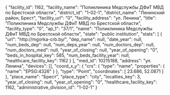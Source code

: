 {
    "facility_id": 1162,
    "facility_name": "Поликлиника Медслужбы ДФиТ МВД по Брестской области",
    "district_id": "1-02-1",
    "district_name": "Ленинский район, Брест",
    "facility_url": "0",
    "facility_address": "ул. Ленина",
    "title": "Поликлиника Медслужбы ДФиТ МВД по Брестской области",
    "facility_type": "0",
    "ap_1": "37\/1",
    "name": "Поликлиника Медслужбы ДФиТ МВД по Брестской области",
    "state": "public institution",
    "stats": [
        {
            "url": "http:\/\/mgorka-crb.by\/",
            "dep_name": null,
            "date_year": null,
            "num_beds_dep": null,
            "num_deps_year": null,
            "num_doctors_dep": null,
            "num_doctors_med": null,
            "year_of_closing": null,
            "year_of_opening": "0",
            "beds_in_hospital_key": 585,
            "num_beds_facility_year": null,
            "healthcare_facility_key": 1162
        }
    ],
    "med_id": 10215188,
    "address": "ул. Ленина",
    "devices": [],
    "coord_x_y": {
        "crs": {
            "type": "name",
            "properties": {
                "name": "EPSG:4326"
            }
        },
        "type": "Point",
        "coordinates": [
            23.686,
            52.0871
        ]
    },
    "place_name": "Брест",
    "place_type": "city",
    "localties_key": 3,
    "year_of_closing": null,
    "year_of_opening": "0",
    "healthcare_facility_key": 1162,
    "administrative_division_id": "1-02-1"
}